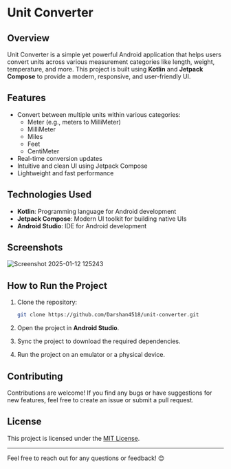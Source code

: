# Unit Converter

## Overview
Unit Converter is a simple yet powerful Android application that helps users convert units across various measurement categories like length, weight, temperature, and more. This project is built using **Kotlin** and **Jetpack Compose** to provide a modern, responsive, and user-friendly UI.

## Features
- Convert between multiple units within various categories:
  - Meter (e.g., meters to MilliMeter)
  - MilliMeter
  - Miles
  - Feet
  - CentiMeter
- Real-time conversion updates
- Intuitive and clean UI using Jetpack Compose
- Lightweight and fast performance

## Technologies Used
- **Kotlin**: Programming language for Android development
- **Jetpack Compose**: Modern UI toolkit for building native UIs
- **Android Studio**: IDE for Android development

## Screenshots


![Screenshot 2025-01-12 125243](https://github.com/user-attachments/assets/8bcce9f1-9966-4c47-9269-22266217e3da)



## How to Run the Project

1. Clone the repository:
   ```bash
   git clone https://github.com/Darshan4518/unit-converter.git
   ```

2. Open the project in **Android Studio**.

3. Sync the project to download the required dependencies.

4. Run the project on an emulator or a physical device.

## Contributing
Contributions are welcome! If you find any bugs or have suggestions for new features, feel free to create an issue or submit a pull request.

## License
This project is licensed under the [MIT License](LICENSE).

---

Feel free to reach out for any questions or feedback! 😊

